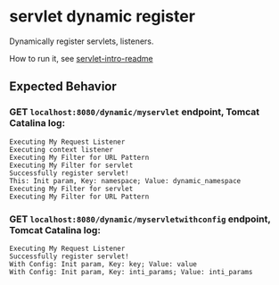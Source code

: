 # servlet dynamic register
Dynamically register servlets, listeners.</br>

How to run it, see [servlet-intro-readme](https://github.com/rsun07/Java_Web/tree/master/servlet-intro#how-to-run-it)

## Expected Behavior
### GET  `localhost:8080/dynamic/myservlet` endpoint, Tomcat Catalina log:
``` 
Executing My Request Listener
Executing context listener
Executing My Filter for URL Pattern
Executing My Filter for servlet
Successfully register servlet!
This: Init param, Key: namespace; Value: dynamic_namespace
Executing My Filter for servlet
Executing My Filter for URL Pattern
```

### GET  `localhost:8080/dynamic/myservletwithconfig` endpoint, Tomcat Catalina log:
``` 
Executing My Request Listener
Successfully register servlet!
With Config: Init param, Key: key; Value: value
With Config: Init param, Key: inti_params; Value: inti_params
```
